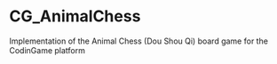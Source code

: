 # CG_AnimalChess
Implementation of the Animal Chess (Dou Shou Qi) board game for the CodinGame platform
